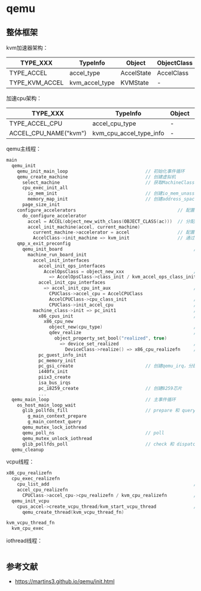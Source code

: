 # qemu

## 整体框架

kvm加速器架构：

| TYPE_XXX       | TypeInfo       | Object     | ObjectClass |
| -------------- | -------------- | ---------- | ----------- |
| TYPE_ACCEL     | accel_type     | AccelState | AccelClass  |
| TYPE_KVM_ACCEL | kvm_accel_type | KVMState   | -           |

加速cpu架构：

| TYPE_XXX              | TypeInfo                | Object | ObjectClass   |
| --------------------- | ----------------------- | ------ | ------------- |
| TYPE_ACCEL_CPU        | accel_cpu_type          | -      | AccelCPUClass |
| ACCEL_CPU_NAME("kvm") | kvm_cpu_accel_type_info | -      | -             |

qemu主线程：

```c
main
  qemu_init
    qemu_init_main_loop                             // 初始化事件循环
    qemu_create_machine                             // 创建虚拟机
      select_machine                                // 获取MachineClass，选择是i440fx还是q35
      cpu_exec_init_all
        io_mem_init                                 // 创建io_mem_unassigned
        memory_map_init                             // 创建address_space_memory和address_space_io
      page_size_init
    configure_accelerators                                      // 配置硬件辅助虚拟化
      do_configure_accelerator
        accel = ACCEL(object_new_with_class(OBJECT_CLASS(ac)))  // 分配AccelState的派生对象
        accel_init_machine(accel, current_machine)
          current_machine->accelerator = accel                  // 配置好当前machine使用的accel
          AccelClass->init_machine => kvm_init                  // 通过回调调用kvm_init
    qmp_x_exit_preconfig
      qemu_init_board                                                 // 创建主板
        machine_run_board_init
          accel_init_interfaces
            accel_init_ops_interfaces
              AccelOpsClass = object_new_xxx                          // 分配AccelOpsClass
                => AccelOpsClass->class_init / kvm_accel_ops_class_init
            accel_init_cpu_interfaces
              => accel_init_cpu_int_aux                               // 1. 调用关系比较绕； 2. 对kvm来说只有下面的赋值；
                CPUClass->accel_cpu = AccelCPUClass
                AccelCPUClass->cpu_class_init                         // tcg有操作，kvm是空的
                CPUClass->init_accel_cpu                              // tcg有操作，kvm是空的                    
          machine_class->init => pc_init1                             // 这是个极其巨大的回调函数，参见DEFINE_I440FX_MACHINE()
            x86_cpus_init                                             // 初始化cpu
              x86_cpu_new
                object_new(cpu_type)                                  // 实例化object
                qdev_realize                                          // 具现化object
                  object_property_set_bool("realized", true)
                    => device_set_realized                            // 在device_class_init中设置realized属性对应的回调函数
                      DeviceClass->realize() => x86_cpu_realizefn     // 参见x86_cpu_type_info->class_init
            pc_guest_info_init
            pc_memory_init
            pc_gsi_create                           // 创建qemu_irq，分配GSIState,但未初始化；x86MachineState::gsi指向这里
            i440fx_init
            piix3_create
            isa_bus_irqs
            pc_i8259_create                         // 创建8259芯片
            ...
  qemu_main_loop                                    // 主事件循环
    os_host_main_loop_wait
      glib_pollfds_fill                             // prepare 和 query
        g_main_context_prepare
        g_main_context_query
      qemu_mutex_lock_iothread
      qemu_poll_ns                                  // poll
      qemu_mutex_unlock_iothread
      glib_pollfds_poll                             // check 和 dispatch
  qemu_cleanup
```

vcpu线程：

```c
x86_cpu_realizefn
  cpu_exec_realizefn
    cpu_list_add                                                      // 将CPUState添加到cpus全局链表上
    accel_cpu_realizefn
      CPUClass->accel_cpu->cpu_realizefn / kvm_cpu_realizefn          // accel_cpu字段本身在accel_init_interfaces中赋值；cpu_realizefn字段在kvm_cpu_accel_class_init中设置
  qemu_init_vcpu
    cpus_accel->create_vcpu_thread/kvm_start_vcpu_thread              // 在kvm_accel_ops_class_init中设置
      qemu_create_thread(kvm_vcpu_thread_fn)

kvm_vcpu_thread_fn
  kvm_cpu_exec
```

iothread线程：

```c

```

## 参考文献

- https://martins3.github.io/qemu/init.html